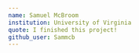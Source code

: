 ```yaml
---
name: Samuel McBroom
institution: University of Virginia
quote: I finished this project!
github_user: Sammcb
---
```

